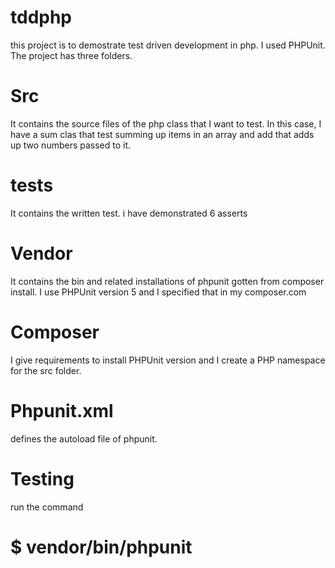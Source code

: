 # tddphp
this project is to demostrate test driven development in php. I used PHPUnit. 
The project has three folders.

# Src
It contains the source files of the php class that I want to test. In this case, I have a sum clas that test summing up items in an array and add that adds up two numbers passed to it.

# tests
It contains the written test. i have demonstrated 6 asserts

# Vendor
It contains the bin and related installations of phpunit gotten from composer install. I use PHPUnit version 5 and I specified that in my composer.com

# Composer
I give requirements to install PHPUnit version and I create a PHP namespace for the src folder. 

# Phpunit.xml
defines the autoload file of phpunit.

# Testing
run the command
# $ vendor/bin/phpunit
